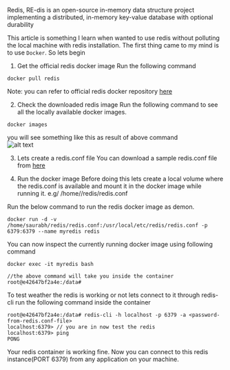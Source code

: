 Redis, RE-dis is an open-source in-memory data structure project implementing a distributed, in-memory key-value database with optional durability

This article is something I learn when wanted to use redis without polluting the local machine with redis installation.
The first thing came to my mind is to use ```Docker```. So lets begin 

1. Get the official redis docker image
Run the following command
```
docker pull redis
```
Note: you can refer to official redis docker repository [here](https://hub.docker.com/_/redis/)

2. Check the downloaded redis image
Run the following command to see all the locally available docker images.
```
docker images
```
you will see something like this as result of above command<br/>
![alt text](https://github.com/saurabhdeshpande49/redis-docker/blob/master/docker_images.jpg)

3. Lets create a redis.conf file 
You can download a sample redis.conf file from [here](http://download.redis.io/redis-stable/redis.conf)

4. Run the docker image 
Before doing this lets create a local volume where the redis.conf is available and mount it in the docker image while 
running it. e.g/ /home/<your-user-name>/redis/redis.conf

Run the below command to run the redis docker image as demon.
```
docker run -d -v /home/saurabh/redis/redis.conf:/usr/local/etc/redis/redis.conf -p 6379:6379 --name myredis redis
```
You can now inspect the currently running docker image using following command

```
docker exec -it myredis bash

//the above command will take you inside the container 
root@e42647bf2a4e:/data#
```
To test weather the redis is working or not lets connect to it through redis-cli
run the following command inside the container
```
root@e42647bf2a4e:/data# redis-cli -h localhost -p 6379 -a <password-from-redis.conf-file>
localhost:6379> // you are in now test the redis 
localhost:6379> ping
PONG
```

Your redis container is working fine. Now you can connect to this redis instance(PORT 6379) from any application on your machine.
